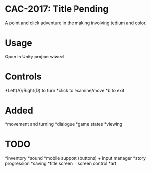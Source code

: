 # CAC-2017: Title Pending

A point and click adventure in the making involving tedium and color.

# Usage

Open in Unity project wizard

# Controls

*Left(A)/Right(D) to turn
*click to examine/move
*b to exit

# Added

*movement and turning
*dialogue
*game states
*viewing

# TODO

*inventory
*sound
*mobile support (buttons) + input manager
*story progression
*saving
*title screen + screen control
*art
